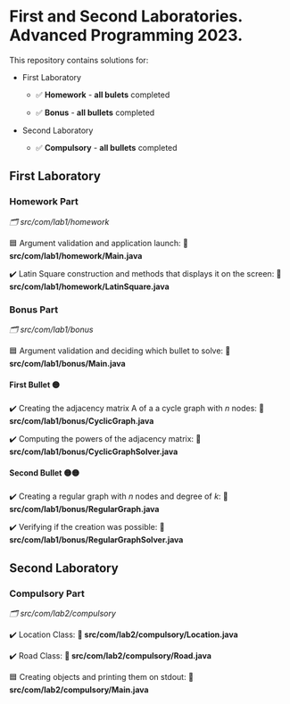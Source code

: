 # First and Second Laboratories. Advanced Programming 2023.

This repository contains solutions for:
  * First Laboratory
    * :white_check_mark: **Homework** - **all bulets** completed
    
    * :white_check_mark: **Bonus** - **all bullets** completed
  
  * Second Laboratory
    * :white_check_mark: **Compulsory** - **all bullets** completed
    
## First Laboratory

### Homework Part
_:card_index_dividers: src/com/lab1/homework_

:blue_square: Argument validation and application launch: **:file_folder: src/com/lab1/homework/Main.java** 

:heavy_check_mark: Latin Square construction and methods that displays it on the screen: **:file_folder: src/com/lab1/homework/LatinSquare.java**

### Bonus Part
_:card_index_dividers: src/com/lab1/bonus_

:blue_square: Argument validation and deciding which bullet to solve: **:file_folder: src/com/lab1/bonus/Main.java**

#### First Bullet :yellow_circle:
:heavy_check_mark: Creating the adjacency matrix A of a a cycle graph with _n_ nodes: **:file_folder: src/com/lab1/bonus/CyclicGraph.java**

:heavy_check_mark: Computing the powers of the adjacency matrix: **:file_folder: src/com/lab1/bonus/CyclicGraphSolver.java**

#### Second Bullet :yellow_circle::yellow_circle:
:heavy_check_mark: Creating a regular graph with _n_ nodes and degree of _k_: **:file_folder: src/com/lab1/bonus/RegularGraph.java**

:heavy_check_mark: Verifying if the creation was possible: **:file_folder: src/com/lab1/bonus/RegularGraphSolver.java**

## Second Laboratory

### Compulsory Part 
_:card_index_dividers: src/com/lab2/compulsory_
  
:heavy_check_mark: Location Class: **:file_folder: src/com/lab2/compulsory/Location.java**

:heavy_check_mark: Road Class: **:file_folder: src/com/lab2/compulsory/Road.java**

:blue_square: Creating objects and printing them on stdout: **:file_folder: src/com/lab2/compulsory/Main.java**

  
